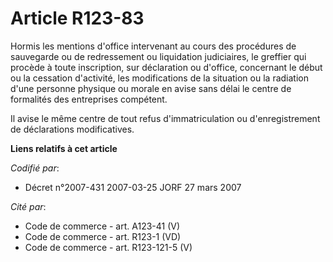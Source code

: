 # Article R123-83

Hormis les mentions d'office intervenant au cours des procédures de sauvegarde ou de redressement ou liquidation judiciaires,
le greffier qui procède à toute inscription, sur déclaration ou d'office, concernant le début ou la cessation d'activité, les
modifications de la situation ou la radiation d'une personne physique ou morale en avise sans délai le centre de formalités
des entreprises compétent.

Il avise le même centre de tout refus d'immatriculation ou d'enregistrement de déclarations modificatives.

**Liens relatifs à cet article**

_Codifié par_:

  - Décret n°2007-431 2007-03-25 JORF 27 mars 2007

_Cité par_:

  - Code de commerce - art. A123-41 (V)
  - Code de commerce - art. R123-1 (VD)
  - Code de commerce - art. R123-121-5 (V)
